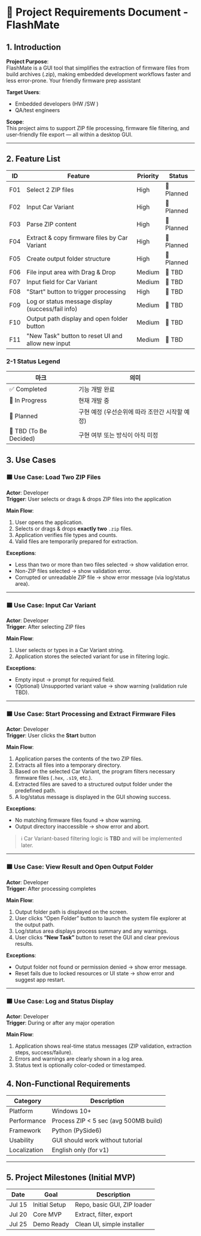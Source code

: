 # 📘 Project Requirements Document - FlashMate

## 1. Introduction
**Project Purpose**:  
FlashMate is a GUI tool that simplifies the extraction of firmware files from build archives (.zip), making embedded development workflows faster and less error-prone. Your friendly firmware prep assistant

**Target Users**:  
- Embedded developers (HW /SW )
- QA/test engineers  

**Scope**:  
This project aims to support ZIP file processing, firmware file filtering, and user-friendly file export — all within a desktop GUI.

---

## 2. Feature List

| ID | Feature | Priority | Status |
|----|---------|----------|--------|
| F01 | Select 2 ZIP files | High | 🔵 Planned |
| F02 | Input Car Variant | High | 🔵 Planned |
| F03 | Parse ZIP content | High |🔵 Planned |
| F04 | Extract & copy firmware files  by Car Variant| High | 🔵 Planned |
| F05 | Create output folder structure | High | 🔵 Planned |
| F06 | File input area with Drag & Drop | Medium | 🔲 TBD |
| F07 | Input field for Car Variant | Medium | 🔲 TBD |
| F08 | "Start" button to trigger processing | High | 🔲 TBD |
| F09 | Log or status message display (success/fail info) | Medium | 🔲 TBD |
| F10 | Output path display and open folder button | Medium | 🔲 TBD |
| F11 | "New Task" button to reset UI and allow new input | Medium   | 🔲 TBD |



### 2-1 Status Legend
| 마크                     | 의미                          |
| ---------------------- | --------------------------- |
| ✅ Completed            | 기능 개발 완료                    |
| 🔄 In Progress         | 현재 개발 중                     |
| 🔵 Planned             | 구현 예정 (우선순위에 따라 조만간 시작할 예정) |
| 🔲 TBD (To Be Decided) | 구현 여부 또는 방식이 아직 미정          |



## 3. Use Cases

### 🟦 Use Case: Load Two ZIP Files
**Actor**: Developer  
**Trigger**: User selects or drags & drops ZIP files into the application  

**Main Flow**:
1. User opens the application.
2. Selects or drags & drops **exactly two** `.zip` files.
3. Application verifies file types and counts.
4. Valid files are temporarily prepared for extraction.

**Exceptions**:
- Less than two or more than two files selected → show validation error.
- Non-ZIP files selected → show validation error.
- Corrupted or unreadable ZIP file → show error message (via log/status area).

---

### 🟦 Use Case: Input Car Variant
**Actor**: Developer  
**Trigger**: After selecting ZIP files  

**Main Flow**:
1. User selects or types in a Car Variant string.
2. Application stores the selected variant for use in filtering logic.

**Exceptions**:
- Empty input → prompt for required field.
- (Optional) Unsupported variant value → show warning (validation rule TBD).

---

### 🟦 Use Case: Start Processing and Extract Firmware Files
**Actor**: Developer  
**Trigger**: User clicks the **Start** button  

**Main Flow**:
1. Application parses the contents of the two ZIP files.
2. Extracts all files into a temporary directory.
3. Based on the selected Car Variant, the program filters necessary firmware files (`.hex`, `.s19`, etc.).
4. Extracted files are saved to a structured output folder under the predefined path.
5. A log/status message is displayed in the GUI showing success.

**Exceptions**:
- No matching firmware files found → show warning.
- Output directory inaccessible → show error and abort.

> ℹ️ Car Variant-based filtering logic is **TBD** and will be implemented later.

---

### 🟦 Use Case: View Result and Open Output Folder
**Actor**: Developer  
**Trigger**: After processing completes  

**Main Flow**:
1. Output folder path is displayed on the screen.
2. User clicks “Open Folder” button to launch the system file explorer at the output path.
3. Log/status area displays process summary and any warnings.
4. User clicks **“New Task”** button to reset the GUI and clear previous results.

**Exceptions**:
- Output folder not found or permission denied → show error message.
- Reset fails due to locked resources or UI state → show error and suggest app restart.


---

### 🟦 Use Case: Log and Status Display
**Actor**: Developer  
**Trigger**: During or after any major operation  

**Main Flow**:
1. Application shows real-time status messages (ZIP validation, extraction steps, success/failure).
2. Errors and warnings are clearly shown in a log area.
3. Status text is optionally color-coded or timestamped.


## 4. Non-Functional Requirements

| Category | Description |
|----------|-------------|
| Platform | Windows 10+ |
| Performance | Process ZIP < 5 sec (avg 500MB build) |
| Framework | Python (PySide6)
| Usability | GUI should work without tutorial |
| Localization | English only (for v1) |

---

## 5. Project Milestones (Initial MVP)

| Date | Goal | Description |
|------|------|-------------|
| Jul 15 | Initial Setup | Repo, basic GUI, ZIP loader |
| Jul 20 | Core MVP | Extract, filter, export |
| Jul 25 | Demo Ready | Clean UI, simple installer |
